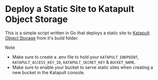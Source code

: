# Deploy a Static Site to Katapult Object Storage

This is a simple script written in Go that deploys a static site to [Katapult Object Storage](https://katapult.io/products/object-storage/) from it's build folder.

>[!NOTE]
> - Make sure to create a .env file to hold your `KATAPULT_ENDPOINT`, `KATAPULT_ACCESS_KEY_ID`, `KATAPULT_SECRET_KEY` & `BUCKET_NAME`.
> - Make sure to enable your bucket to serve static sites when creating a new bucket in the Katapult console. 
